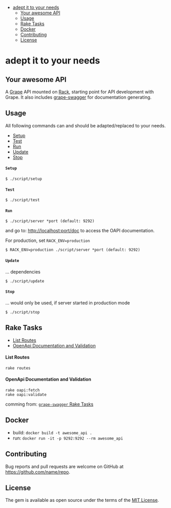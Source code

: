 <!-- TOC depthFrom:1 depthTo:6 withLinks:1 updateOnSave:0 orderedList:0 -->

- [adept it to your needs](#adept-it-to-your-needs)
  - [Your awesome API](#your-awesome-api)
  - [Usage](#usage)
  - [Rake Tasks](#rake-tasks)
  - [Docker](#docker)
  - [Contributing](#contributing)
  - [License](#license)

<!-- /TOC -->

# adept it to your needs

## Your awesome API

A [Grape](http://github.com/ruby-grape/grape) API mounted on [Rack](https://github.com/rack/rack), starting point for API development with Grape. It also includes [grape-swagger](http://github.com/ruby-grape/grape-swagger) for documentation generating.


## Usage

All following commands can and should be adapted/replaced to your needs.

- [Setup](#setup)
- [Test](#test)
- [Run](#run)
- [Update](#update)
- [Stop](#stop)

#### `Setup`

```
$ ./script/setup
```

#### `Test`

```
$ ./script/test
```

#### `Run`

```
$ ./script/server *port (default: 9292)
```
and go to: [http://localhost:port/doc](http://localhost:9292/doc)
to access the OAPI documentation.

For production, set `RACK_ENV=production`
```
$ RACK_ENV=production ./script/server *port (default: 9292)
```

#### `Update`

… dependencies
```
$ ./script/update
```

#### `Stop`

… would only be used, if server started in production mode
```
$ ./script/stop
```

## Rake Tasks

- [List Routes](#list-routes)
- [OpenApi Documentation and Validation](#openapi-documentation-and-validation)

#### List Routes

```
rake routes
```

#### OpenApi Documentation and Validation

```
rake oapi:fetch
rake oapi:validate
```
comming from: [`grape-swagger` Rake Tasks](https://github.com/ruby-grape/grape-swagger#rake-tasks)

## Docker

- build: `docker build -t awesome_api .`
- run: `docker run -it -p 9292:9292 --rm awesome_api`

## Contributing

Bug reports and pull requests are welcome on GitHub at https://github.com/name/repo.


## License

The gem is available as open source under the terms of the [MIT License](LICENSE).
